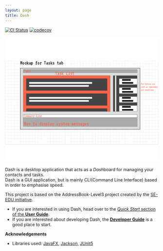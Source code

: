 ```yaml
---
layout: page
title: Dash
---
```


[![CI Status](https://github.com/AY2122S1-CS2103T-W15-2/tp/workflows/Java%20CI/badge.svg)](https://github.com/AY2122S1-CS2103T-W15-2/tp/actions)
[![codecov](https://codecov.io/gh/AY2122S1-CS2103T-W15-2/tp/branch/master/graph/badge.svg?token=KW5G0PDRBK)](https://codecov.io/gh/AY2122S1-CS2103T-W15-2/tp)

![Ui](images/Ui.png)

Dash is a desktop application that acts as a *Dash*board for managing your contacts and tasks.  
Dash is a GUI application, but is mainly CLI(Command Line Interface) based in order to emphasise speed.

This project is based on the AddressBook-Level3 project created by the [SE-EDU initiative](https://se-education.org).

* If you are interested in using Dash, head over to the [_Quick Start_ section of the **User Guide**](UserGuide.html#quick-start).
* If you are interested about developing Dash, the [**Developer Guide**](DeveloperGuide.html) is a good place to start.


**Acknowledgements**

* Libraries used: [JavaFX](https://openjfx.io/), [Jackson](https://github.com/FasterXML/jackson), [JUnit5](https://github.com/junit-team/junit5)
